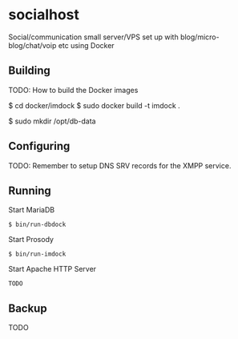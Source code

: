 socialhost
==========

Social/communication small server/VPS set up with blog/micro-blog/chat/voip etc using Docker


## Building

TODO: How to build the Docker images


$ cd docker/imdock
$ sudo docker build -t imdock .

$ sudo mkdir /opt/db-data


## Configuring

TODO: Remember to setup DNS SRV records for the XMPP service.


## Running

Start MariaDB
```
$ bin/run-dbdock
```

Start Prosody
```
$ bin/run-imdock
```

Start Apache HTTP Server
```
TODO
```

## Backup
TODO
